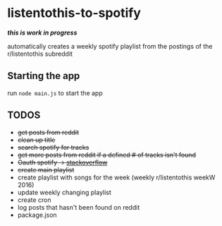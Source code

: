 # listentothis-to-spotify

***this is work in progress***

automatically creates a weekly spotify playlist from the postings of the r/listentothis subreddit

## Starting the app ##

run `node main.js` to start the app

## TODOS ##

* ~~get posts from reddit~~
* ~~clean up title~~
* ~~search spotify for tracks~~
* ~~get more posts from reddit if a defined # of tracks isn't found~~
* ~~Oauth spotify -> [stackoverflow](http://stackoverflow.com/questions/31281390/spotify-api-authorization-for-cron-job?rq=1)~~
* ~~create main playlist~~
* create playlist with songs for the week (weekly r/listentothis weekW 2016)
* update weekly changing playlist
* create cron
* log posts that hasn't been found on reddit
* package.json
